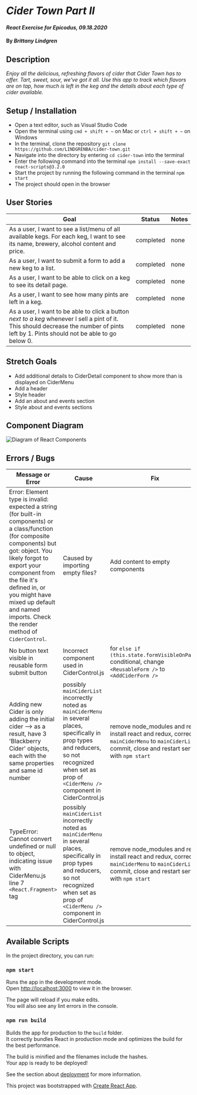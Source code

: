 # _Cider Town Part II_

#### _React Exercise for Epicodus, 09.18.2020_

#### By _**Brittany Lindgren**_

## Description

*Enjoy all the delicious, refreshing flavors of cider that Cider Town has to offer. Tart, sweet, sour, we've got it all. Use this app to track which flavors are on tap, how much is left in the keg and the details about each type of cider available.*

## Setup / Installation

* Open a text editor, such as Visual Studio Code
* Open the terminal using `cmd + shift + ~` on Mac or `ctrl + shift + ~` on Windows
* In the terminal, clone the repository `git clone https://github.com/LINDGRENBA/cider-town.git`
* Navigate into the directory by entering `cd cider-town` into the terminal
* Enter the following command into the terminal `npm install --save-exact react-scripts@3.2.0`
* Start the project by running the following command in the terminal `npm start`
* The project should open in the browser


## User Stories
| Goal | Status | Notes |
|---------|-------|-----|
|  As a user, I want to see a list/menu of all available kegs. For each keg, I want to see its name, brewery, alcohol content and price.   |   completed   |   none   |
|  As a user, I want to submit a form to add a new keg to a list.   |   completed   |   none   |
|  As a user, I want to be able to click on a keg to see its detail page.   |   completed   |   none   |
|  As a user, I want to see how many pints are left in a keg.   |   completed   |   none   |
|  As a user, I want to be able to click a button _next to a keg_ whenever I sell a pint of it. This should decrease the number of pints left by 1. Pints should not be able to go below 0.   |   completed   |   none   |


## Stretch Goals

* Add additional details to CiderDetail component to show more than is displayed on CiderMenu
* Add a header
* Style header
* Add an about and events section
* Style about and events sections

## Component Diagram

![Diagram of React Components](./src/images/component-diagram.PNG)


## Errors / Bugs
| Message or Error | Cause | Fix |
|---------|-------|-----|
|  Error: Element type is invalid: expected a string (for built-in components) or a class/function (for composite components) but got: object. You likely forgot to export your component from the file it's defined in, or you might have mixed up default and named imports. Check the render method of `CiderControl`.  |  Caused by importing empty files?  |  Add content to empty components  |
|  No button text visible in reusable form submit button  |  Incorrect component used in CiderControl.js  |  for `else if (this.state.formVisibleOnPage)` conditional, change `<ReusableForm />` to `<AddCiderForm />` |
|  Adding new Cider is only adding the initial cider --> as a result, have 3 'Blackberry Cider' objects, each with the same properties and same id number  |  possibly `mainCiderList` incorrectly noted as `mainCiderMenu` in several places, specifically in prop types and reducers, so not recognized when set as prop of `<CiderMenu />` component in CiderControl.js  |  remove node_modules and re-install react and redux, correct `mainCiderMenu` to `mainCiderList`, commit, close and restart server with `npm start`  |
|   TypeError: Cannot convert undefined or null to object, indicating issue with CiderMenu.js line 7 `<React.Fragment>` tag    |   possibly `mainCiderList` incorrectly noted as `mainCiderMenu` in several places, specifically in prop types and reducers, so not recognized when set as prop of `<CiderMenu />` component in CiderControl.js   |   remove node_modules and re-install react and redux, correct `mainCiderMenu` to `mainCiderList`, commit, close and restart server with `npm start`   |




## Available Scripts

In the project directory, you can run:

### `npm start`

Runs the app in the development mode.<br />
Open [http://localhost:3000](http://localhost:3000) to view it in the browser.

The page will reload if you make edits.<br />
You will also see any lint errors in the console.

### `npm run build`

Builds the app for production to the `build` folder.<br />
It correctly bundles React in production mode and optimizes the build for the best performance.

The build is minified and the filenames include the hashes.<br />
Your app is ready to be deployed!

See the section about [deployment](https://facebook.github.io/create-react-app/docs/deployment) for more information.

This project was bootstrapped with [Create React App](https://github.com/facebook/create-react-app).
